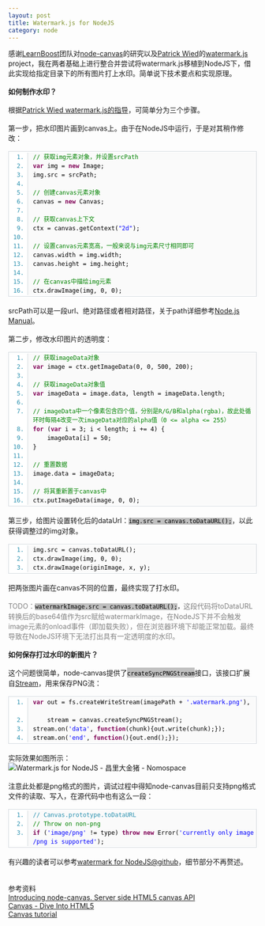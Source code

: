 ```yaml
---
layout: post
title: Watermark.js for NodeJS
category: node
---
```

<div class="bct fc05 fc11 nbw-blog ztag js-fs2">感谢<a target="_blank" rel="nofollow"
                                                     href="https://github.com/LearnBoost">LearnBoost</a>团队对<a
        target="_blank" rel="nofollow" href="https://github.com/LearnBoost/node-canvas">node-canvas</a>的研究以及<a
        target="_blank" rel="nofollow" href="http://www.patrick-wied.at/">Patrick Wied</a>的<a target="_blank"
                                                                                              rel="nofollow"
                                                                                              href="https://github.com/pa7/watermark.js">watermark.js</a>
project，我在两者基础上进行整合并尝试将watermark.js移植到NodeJS下，借此实现给指定目录下的所有图片打上水印。简单说下技术要点和实现原理。<br><b><br>如何制作水印？</b><br><br>根据<a
        target="_blank" rel="nofollow"
        href="http://letmein.at/js/how-to-create-transparency-in-images-with-html5canvas/">Patrick Wied
    watermark.js的指导</a>，可简单分为三个步骤。<br><br>第一步，把水印图片画到canvas上。由于在NodeJS中运行，于是对其稍作修改：<br><br><span
        style="border-collapse: separate; color: rgb(0, 0, 0); font-family: 'Times New Roman'; font-style: normal; font-variant: normal; font-weight: normal; letter-spacing: normal; line-height: normal; orphans: 2; text-align: -webkit-auto; text-indent: 0px; text-transform: none; white-space: normal; widows: 2; word-spacing: 0px; -webkit-border-horizontal-spacing: 0px; -webkit-border-vertical-spacing: 0px; -webkit-text-decorations-in-effect: none; -webkit-text-size-adjust: auto; -webkit-text-stroke-width: 0px; font-size: medium;"><span
        style="font-family: Monaco, 'DejaVu Sans Mono', 'Bitstream Vera Sans Mono', Consolas, 'Courier New', monospace; font-size: 12px; line-height: 18px; text-align: left;"><span
        style="border-collapse: separate; color: rgb(0, 0, 0); font-family: 'Times New Roman'; font-style: normal; font-variant: normal; font-weight: normal; letter-spacing: normal; line-height: normal; orphans: 2; text-align: -webkit-auto; text-indent: 0px; text-transform: none; white-space: normal; widows: 2; word-spacing: 0px; -webkit-border-horizontal-spacing: 0px; -webkit-border-vertical-spacing: 0px; -webkit-text-decorations-in-effect: none; -webkit-text-size-adjust: auto; -webkit-text-stroke-width: 0px; font-size: medium;"><span
        style="font-family: Monaco, 'DejaVu Sans Mono', 'Bitstream Vera Sans Mono', Consolas, 'Courier New', monospace; font-size: 12px; line-height: 18px; text-align: left;"><ol
        start="1"
        style="font-size: 1em; line-height: 1.4em; margin-top: 0px; margin-right: 0px; margin-bottom: 1px; margin-left: 0px; padding-top: 2px; padding-right: 0px; padding-bottom: 2px; padding-left: 0px; border-top-width: 1px; border-right-width: 1px; border-bottom-width: 1px; border-left-width: 1px; border-top-style: solid; border-right-style: solid; border-bottom-style: solid; border-left-style: solid; border-top-color: rgb(209, 215, 220); border-right-color: rgb(209, 215, 220); border-bottom-color: rgb(209, 215, 220); border-left-color: rgb(209, 215, 220); list-style-type: decimal; list-style-position: initial; list-style-image: initial; background-color: rgb(255, 255, 255); color: rgb(43, 145, 175);">
    <li style="font-size: 1em; margin-top: 0px; margin-right: 0px; margin-bottom: 0px; margin-left: 38px; padding-top: 0px; padding-right: 0px; padding-bottom: 0px; padding-left: 10px; border-left-width: 1px; border-left-style: solid; border-left-color: rgb(209, 215, 220); background-color: rgb(250, 250, 250); line-height: 18px;">
                <span style="color: black;"><span
                        style="color: rgb(0, 130, 0);">//&nbsp;获取img元素对象，并设置srcPath</span><span style="color: black;">&nbsp;&nbsp;</span></span>
    </li>
    <li style="font-size: 1em; margin-top: 0px; margin-right: 0px; margin-bottom: 0px; margin-left: 38px; padding-top: 0px; padding-right: 0px; padding-bottom: 0px; padding-left: 10px; border-left-width: 1px; border-left-style: solid; border-left-color: rgb(209, 215, 220); background-color: rgb(250, 250, 250); line-height: 18px;">
                <span style="color: black;"><span style="color: rgb(127, 0, 85); font-weight: bold;">var</span><span
                        style="color: black;">&nbsp;img&nbsp;=&nbsp;</span><span
                        style="color: rgb(127, 0, 85); font-weight: bold;">new</span><span style="color: black;">&nbsp;Image;&nbsp;&nbsp;</span></span>
    </li>
    <li style="font-size: 1em; margin: 0px 0px 0px 38px; padding: 0px 0px 0px 10px; border-left: 1px solid rgb(209, 215, 220); background-color: rgb(250, 250, 250); line-height: 18px;">
        <span style="color: black;">img.src&nbsp;=&nbsp;srcPath;&nbsp; <br></span></li>
    <li style="font-size: 1em; margin-top: 0px; margin-right: 0px; margin-bottom: 0px; margin-left: 38px; padding-top: 0px; padding-right: 0px; padding-bottom: 0px; padding-left: 10px; border-left-width: 1px; border-left-style: solid; border-left-color: rgb(209, 215, 220); background-color: rgb(250, 250, 250); line-height: 18px;">
        <span style=" color: black;"><br></span></li>
    <li style="font-size: 1em; margin-top: 0px; margin-right: 0px; margin-bottom: 0px; margin-left: 38px; padding-top: 0px; padding-right: 0px; padding-bottom: 0px; padding-left: 10px; border-left-width: 1px; border-left-style: solid; border-left-color: rgb(209, 215, 220); background-color: rgb(250, 250, 250); line-height: 18px;">
                <span style="color: black;"><span style="color: rgb(0, 130, 0);">//&nbsp;创建canvas元素对象</span><span
                        style="color: black;">&nbsp;&nbsp;</span></span></li>
    <li style="font-size: 1em; margin: 0px 0px 0px 38px; padding: 0px 0px 0px 10px; border-left: 1px solid rgb(209, 215, 220); background-color: rgb(250, 250, 250); line-height: 18px;">
                <span style="color: black;">canvas&nbsp;=&nbsp;<span style="color: rgb(127, 0, 85); font-weight: bold;">new</span><span
                        style="color: black;">&nbsp;Canvas;&nbsp; <br></span></span></li>
    <li style="font-size: 1em; margin-top: 0px; margin-right: 0px; margin-bottom: 0px; margin-left: 38px; padding-top: 0px; padding-right: 0px; padding-bottom: 0px; padding-left: 10px; border-left-width: 1px; border-left-style: solid; border-left-color: rgb(209, 215, 220); background-color: rgb(250, 250, 250); line-height: 18px;">
        <span style=" color: black;"><span style=" color: black;"><br></span></span></li>
    <li style="font-size: 1em; margin-top: 0px; margin-right: 0px; margin-bottom: 0px; margin-left: 38px; padding-top: 0px; padding-right: 0px; padding-bottom: 0px; padding-left: 10px; border-left-width: 1px; border-left-style: solid; border-left-color: rgb(209, 215, 220); background-color: rgb(250, 250, 250); line-height: 18px;">
                <span style="color: black;"><span style="color: rgb(0, 130, 0);">//&nbsp;获取canvas上下文</span><span
                        style="color: black;">&nbsp;&nbsp;</span></span></li>
    <li style="font-size: 1em; margin: 0px 0px 0px 38px; padding: 0px 0px 0px 10px; border-left: 1px solid rgb(209, 215, 220); background-color: rgb(250, 250, 250); line-height: 18px;">
                <span style="color: black;">ctx&nbsp;=&nbsp;canvas.getContext(<span
                        style="color: blue;">"2d"</span><span style="color: black;">);&nbsp; <br></span></span></li>
    <li style="font-size: 1em; margin-top: 0px; margin-right: 0px; margin-bottom: 0px; margin-left: 38px; padding-top: 0px; padding-right: 0px; padding-bottom: 0px; padding-left: 10px; border-left-width: 1px; border-left-style: solid; border-left-color: rgb(209, 215, 220); background-color: rgb(250, 250, 250); line-height: 18px;">
        <span style=" color: black;"><span style=" color: black;"><br></span></span></li>
    <li style="font-size: 1em; margin-top: 0px; margin-right: 0px; margin-bottom: 0px; margin-left: 38px; padding-top: 0px; padding-right: 0px; padding-bottom: 0px; padding-left: 10px; border-left-width: 1px; border-left-style: solid; border-left-color: rgb(209, 215, 220); background-color: rgb(250, 250, 250); line-height: 18px;">
                <span style="color: black;"><span
                        style="color: rgb(0, 130, 0);">//&nbsp;设置canvas元素宽高，一般来说与img元素尺寸相同即可</span><span
                        style="color: black;">&nbsp;&nbsp;</span></span></li>
    <li style="font-size: 1em; margin-top: 0px; margin-right: 0px; margin-bottom: 0px; margin-left: 38px; padding-top: 0px; padding-right: 0px; padding-bottom: 0px; padding-left: 10px; border-left-width: 1px; border-left-style: solid; border-left-color: rgb(209, 215, 220); background-color: rgb(250, 250, 250); line-height: 18px;">
        <span style="color: black;">canvas.width&nbsp;=&nbsp;img.width;&nbsp;&nbsp;</span></li>
    <li style="font-size: 1em; margin: 0px 0px 0px 38px; padding: 0px 0px 0px 10px; border-left: 1px solid rgb(209, 215, 220); background-color: rgb(250, 250, 250); line-height: 18px;">
        <span style="color: black;">canvas.height&nbsp;=&nbsp;img.height;&nbsp; <br></span></li>
    <li style="font-size: 1em; margin-top: 0px; margin-right: 0px; margin-bottom: 0px; margin-left: 38px; padding-top: 0px; padding-right: 0px; padding-bottom: 0px; padding-left: 10px; border-left-width: 1px; border-left-style: solid; border-left-color: rgb(209, 215, 220); background-color: rgb(250, 250, 250); line-height: 18px;">
        <span style=" color: black;"><br></span></li>
    <li style="font-size: 1em; margin-top: 0px; margin-right: 0px; margin-bottom: 0px; margin-left: 38px; padding-top: 0px; padding-right: 0px; padding-bottom: 0px; padding-left: 10px; border-left-width: 1px; border-left-style: solid; border-left-color: rgb(209, 215, 220); background-color: rgb(250, 250, 250); line-height: 18px;">
                <span style="color: black;"><span style="color: rgb(0, 130, 0);">//&nbsp;在canvas中描绘img元素</span><span
                        style="color: black;">&nbsp;&nbsp;</span></span></li>
    <li style="font-size: 1em; margin-top: 0px; margin-right: 0px; margin-bottom: 0px; margin-left: 38px; padding-top: 0px; padding-right: 0px; padding-bottom: 0px; padding-left: 10px; border-left-width: 1px; border-left-style: solid; border-left-color: rgb(209, 215, 220); background-color: rgb(250, 250, 250); line-height: 18px;">
        <span style="color: black;">ctx.drawImage(img,&nbsp;0,&nbsp;0);</span></li>
</ol></span></span></span></span><br>srcPath可以是一段url、绝对路径或者相对路径，关于path详细参考<a target="_blank" rel="nofollow"
                                                                             href="http://cnodejs.org/cman/path.html">Node.js
    Manual</a>。<br><br>第二步，修改水印图片的透明度：<br><br><span
        style="border-collapse: separate; color: rgb(0, 0, 0); font-family: 'Times New Roman'; font-style: normal; font-variant: normal; font-weight: normal; letter-spacing: normal; line-height: normal; orphans: 2; text-align: -webkit-auto; text-indent: 0px; text-transform: none; white-space: normal; widows: 2; word-spacing: 0px; -webkit-border-horizontal-spacing: 0px; -webkit-border-vertical-spacing: 0px; -webkit-text-decorations-in-effect: none; -webkit-text-size-adjust: auto; -webkit-text-stroke-width: 0px; font-size: medium;"><span
        style="font-family: Monaco, 'DejaVu Sans Mono', 'Bitstream Vera Sans Mono', Consolas, 'Courier New', monospace; font-size: 12px; line-height: 18px; text-align: left;"><ol
        start="1"
        style="font-size: 1em; line-height: 1.4em; margin-top: 0px; margin-right: 0px; margin-bottom: 1px; margin-left: 0px; padding-top: 2px; padding-right: 0px; padding-bottom: 2px; padding-left: 0px; border-top-width: 1px; border-right-width: 1px; border-bottom-width: 1px; border-left-width: 1px; border-top-style: solid; border-right-style: solid; border-bottom-style: solid; border-left-style: solid; border-top-color: rgb(209, 215, 220); border-right-color: rgb(209, 215, 220); border-bottom-color: rgb(209, 215, 220); border-left-color: rgb(209, 215, 220); list-style-type: decimal; list-style-position: initial; list-style-image: initial; background-color: rgb(255, 255, 255); color: rgb(43, 145, 175);">
    <li style="font-size: 1em; margin-top: 0px; margin-right: 0px; margin-bottom: 0px; margin-left: 38px; padding-top: 0px; padding-right: 0px; padding-bottom: 0px; padding-left: 10px; border-left-width: 1px; border-left-style: solid; border-left-color: rgb(209, 215, 220); background-color: rgb(250, 250, 250); line-height: 18px;">
                <span style="color: black;"><span style="color: rgb(0, 130, 0);">//&nbsp;获取imageData对象</span><span
                        style="color: black;">&nbsp;&nbsp;</span></span></li>
    <li style="font-size: 1em; margin: 0px 0px 0px 38px; padding: 0px 0px 0px 10px; border-left: 1px solid rgb(209, 215, 220); background-color: rgb(250, 250, 250); line-height: 18px;">
                <span style="color: black;"><span style="color: rgb(127, 0, 85); font-weight: bold;">var</span><span
                        style="color: black;">&nbsp;image&nbsp;=&nbsp;ctx.getImageData(0,&nbsp;0,&nbsp;500,&nbsp;200);&nbsp; <br></span></span>
    </li>
    <li style="font-size: 1em; margin-top: 0px; margin-right: 0px; margin-bottom: 0px; margin-left: 38px; padding-top: 0px; padding-right: 0px; padding-bottom: 0px; padding-left: 10px; border-left-width: 1px; border-left-style: solid; border-left-color: rgb(209, 215, 220); background-color: rgb(250, 250, 250); line-height: 18px;">
        <span style=" color: black;"><span style=" color: black;"><br></span></span></li>
    <li style="font-size: 1em; margin-top: 0px; margin-right: 0px; margin-bottom: 0px; margin-left: 38px; padding-top: 0px; padding-right: 0px; padding-bottom: 0px; padding-left: 10px; border-left-width: 1px; border-left-style: solid; border-left-color: rgb(209, 215, 220); background-color: rgb(250, 250, 250); line-height: 18px;">
                <span style="color: black;"><span style="color: rgb(0, 130, 0);">//&nbsp;获取imageData对象值</span><span
                        style="color: black;">&nbsp;&nbsp;</span></span></li>
    <li style="font-size: 1em; margin: 0px 0px 0px 38px; padding: 0px 0px 0px 10px; border-left: 1px solid rgb(209, 215, 220); background-color: rgb(250, 250, 250); line-height: 18px;">
                <span style="color: black;"><span style="color: rgb(127, 0, 85); font-weight: bold;">var</span><span
                        style="color: black;">&nbsp;imageData&nbsp;=&nbsp;image.data,&nbsp;length&nbsp;=&nbsp;imageData.length;&nbsp; <br></span></span>
    </li>
    <li style="font-size: 1em; margin-top: 0px; margin-right: 0px; margin-bottom: 0px; margin-left: 38px; padding-top: 0px; padding-right: 0px; padding-bottom: 0px; padding-left: 10px; border-left-width: 1px; border-left-style: solid; border-left-color: rgb(209, 215, 220); background-color: rgb(250, 250, 250); line-height: 18px;">
        <span style=" color: black;"><span style=" color: black;"><br></span></span></li>
    <li style="font-size: 1em; margin-top: 0px; margin-right: 0px; margin-bottom: 0px; margin-left: 38px; padding-top: 0px; padding-right: 0px; padding-bottom: 0px; padding-left: 10px; border-left-width: 1px; border-left-style: solid; border-left-color: rgb(209, 215, 220); background-color: rgb(250, 250, 250); line-height: 18px;">
                <span style="color: black;"><span style="color: rgb(0, 130, 0);">//&nbsp;imageData中一个像素包含四个值，分别是R/G/B和alpha(rgba)，故此处循环时每隔4改变一次imageData对应的alpha值（0&nbsp;&lt;=&nbsp;alpha&nbsp;&lt;=&nbsp;255）</span><span
                        style="color: black;">&nbsp;&nbsp;</span></span></li>
    <li style="font-size: 1em; margin-top: 0px; margin-right: 0px; margin-bottom: 0px; margin-left: 38px; padding-top: 0px; padding-right: 0px; padding-bottom: 0px; padding-left: 10px; border-left-width: 1px; border-left-style: solid; border-left-color: rgb(209, 215, 220); background-color: rgb(250, 250, 250); line-height: 18px;">
                <span style="color: black;"><span style="color: rgb(127, 0, 85); font-weight: bold;">for</span><span
                        style="color: black;">&nbsp;(</span><span
                        style="color: rgb(127, 0, 85); font-weight: bold;">var</span><span style="color: black;">&nbsp;i&nbsp;=&nbsp;3;&nbsp;i&nbsp;&lt;&nbsp;length;&nbsp;i&nbsp;+=&nbsp;4)&nbsp;{&nbsp;&nbsp;</span></span>
    </li>
    <li style="font-size: 1em; margin-top: 0px; margin-right: 0px; margin-bottom: 0px; margin-left: 38px; padding-top: 0px; padding-right: 0px; padding-bottom: 0px; padding-left: 10px; border-left-width: 1px; border-left-style: solid; border-left-color: rgb(209, 215, 220); background-color: rgb(250, 250, 250); line-height: 18px;">
        <span style="color: black;">&nbsp;&nbsp;&nbsp;&nbsp;imageData[i]&nbsp;=&nbsp;50;&nbsp;&nbsp;</span></li>
    <li style="font-size: 1em; margin: 0px 0px 0px 38px; padding: 0px 0px 0px 10px; border-left: 1px solid rgb(209, 215, 220); background-color: rgb(250, 250, 250); line-height: 18px;">
        <span style="color: black;">}&nbsp; <br></span></li>
    <li style="font-size: 1em; margin-top: 0px; margin-right: 0px; margin-bottom: 0px; margin-left: 38px; padding-top: 0px; padding-right: 0px; padding-bottom: 0px; padding-left: 10px; border-left-width: 1px; border-left-style: solid; border-left-color: rgb(209, 215, 220); background-color: rgb(250, 250, 250); line-height: 18px;">
        <span style=" color: black;"><br></span></li>
    <li style="font-size: 1em; margin-top: 0px; margin-right: 0px; margin-bottom: 0px; margin-left: 38px; padding-top: 0px; padding-right: 0px; padding-bottom: 0px; padding-left: 10px; border-left-width: 1px; border-left-style: solid; border-left-color: rgb(209, 215, 220); background-color: rgb(250, 250, 250); line-height: 18px;">
                <span style="color: black;"><span style="color: rgb(0, 130, 0);">//&nbsp;重置数据</span><span
                        style="color: black;">&nbsp;&nbsp;</span></span></li>
    <li style="font-size: 1em; margin: 0px 0px 0px 38px; padding: 0px 0px 0px 10px; border-left: 1px solid rgb(209, 215, 220); background-color: rgb(250, 250, 250); line-height: 18px;">
        <span style="color: black;">image.data&nbsp;=&nbsp;imageData;&nbsp; <br></span></li>
    <li style="font-size: 1em; margin-top: 0px; margin-right: 0px; margin-bottom: 0px; margin-left: 38px; padding-top: 0px; padding-right: 0px; padding-bottom: 0px; padding-left: 10px; border-left-width: 1px; border-left-style: solid; border-left-color: rgb(209, 215, 220); background-color: rgb(250, 250, 250); line-height: 18px;">
        <span style=" color: black;"><br></span></li>
    <li style="font-size: 1em; margin-top: 0px; margin-right: 0px; margin-bottom: 0px; margin-left: 38px; padding-top: 0px; padding-right: 0px; padding-bottom: 0px; padding-left: 10px; border-left-width: 1px; border-left-style: solid; border-left-color: rgb(209, 215, 220); background-color: rgb(250, 250, 250); line-height: 18px;">
                <span style="color: black;"><span style="color: rgb(0, 130, 0);">//&nbsp;将其重新置于canvas中</span><span
                        style="color: black;">&nbsp;&nbsp;</span></span></li>
    <li style="font-size: 1em; margin-top: 0px; margin-right: 0px; margin-bottom: 0px; margin-left: 38px; padding-top: 0px; padding-right: 0px; padding-bottom: 0px; padding-left: 10px; border-left-width: 1px; border-left-style: solid; border-left-color: rgb(209, 215, 220); background-color: rgb(250, 250, 250); line-height: 18px;">
        <span style="color: black;">ctx.putImageData(image,&nbsp;0,&nbsp;0); <br></span></li>
</ol></span></span><br><span
        style="border-collapse: separate; color: rgb(0, 0, 0); font-style: normal; font-variant: normal; font-weight: normal; letter-spacing: normal; line-height: normal; orphans: 2; text-indent: 0px; text-transform: none; white-space: normal; widows: 2; word-spacing: 0px; font-size: medium;"><span
        style="font-family: Monaco,'DejaVu Sans Mono','Bitstream Vera Sans Mono',Consolas,'Courier New',monospace; font-size: 12px; line-height: 18px; text-align: left;"></span></span>第三步，给图片设置转化后的dataUrl：<span
        style="border-collapse: separate; color: rgb(0, 0, 0); font-family: Tahoma; font-style: normal; font-variant: normal; font-weight: normal; letter-spacing: normal; line-height: normal; orphans: 2; text-align: -webkit-auto; text-indent: 0px; text-transform: none; white-space: normal; widows: 2; word-spacing: 0px; -webkit-border-horizontal-spacing: 0px; -webkit-border-vertical-spacing: 0px; -webkit-text-decorations-in-effect: none; -webkit-text-size-adjust: auto; -webkit-text-stroke-width: 0px; font-size: medium;"><span
        style="font-family: Monaco, 'DejaVu Sans Mono', 'Bitstream Vera Sans Mono', Consolas, 'Courier New', monospace; font-size: 12px; line-height: 18px; text-align: left;"><span
        style="background-color: rgb(192, 192, 192);">img</span></span></span><span
        style="border-collapse: separate; color: rgb(0, 0, 0); font-style: normal; font-variant: normal; font-weight: normal; letter-spacing: normal; line-height: normal; orphans: 2; text-indent: 0px; text-transform: none; white-space: normal; widows: 2; word-spacing: 0px; font-size: medium;"><span
        style="font-family: Monaco,'DejaVu Sans Mono','Bitstream Vera Sans Mono',Consolas,'Courier New',monospace; font-size: 12px; line-height: 18px; text-align: left;"><span
        style="background-color: rgb(192, 192, 192);">.src&nbsp;=&nbsp;canvas.toDataURL();</span></span></span>，以此获得调整过的img对象。<br><br><span
        style="border-collapse: separate; color: rgb(0, 0, 0); font-family: Tahoma; font-style: normal; font-variant: normal; font-weight: normal; letter-spacing: normal; line-height: normal; orphans: 2; text-align: -webkit-auto; text-indent: 0px; text-transform: none; white-space: normal; widows: 2; word-spacing: 0px; -webkit-border-horizontal-spacing: 0px; -webkit-border-vertical-spacing: 0px; -webkit-text-decorations-in-effect: none; -webkit-text-size-adjust: auto; -webkit-text-stroke-width: 0px; font-size: medium;"><span
        style="font-family: Monaco, 'DejaVu Sans Mono', 'Bitstream Vera Sans Mono', Consolas, 'Courier New', monospace; font-size: 12px; line-height: 18px; text-align: left;"></span></span><span
        style="border-collapse: separate; color: rgb(0, 0, 0); font-family: Tahoma; font-style: normal; font-variant: normal; font-weight: normal; letter-spacing: normal; line-height: normal; orphans: 2; text-align: -webkit-auto; text-indent: 0px; text-transform: none; white-space: normal; widows: 2; word-spacing: 0px; -webkit-border-horizontal-spacing: 0px; -webkit-border-vertical-spacing: 0px; -webkit-text-decorations-in-effect: none; -webkit-text-size-adjust: auto; -webkit-text-stroke-width: 0px; font-size: medium;"><span
        style="font-family: Monaco, 'DejaVu Sans Mono', 'Bitstream Vera Sans Mono', Consolas, 'Courier New', monospace; font-size: 12px; line-height: 18px; text-align: left;"><ol
        start="1"
        style="font-size: 1em; line-height: 1.4em; margin-top: 0px; margin-right: 0px; margin-bottom: 1px; margin-left: 0px; padding-top: 2px; padding-right: 0px; padding-bottom: 2px; padding-left: 0px; border-top-width: 1px; border-right-width: 1px; border-bottom-width: 1px; border-left-width: 1px; border-top-style: solid; border-right-style: solid; border-bottom-style: solid; border-left-style: solid; border-top-color: rgb(209, 215, 220); border-right-color: rgb(209, 215, 220); border-bottom-color: rgb(209, 215, 220); border-left-color: rgb(209, 215, 220); list-style-type: decimal; list-style-position: initial; list-style-image: initial; background-color: rgb(255, 255, 255); color: rgb(43, 145, 175);">
    <li style="font-size: 1em; margin: 0px 0px 0px 38px; padding: 0px 0px 0px 10px; border-left: 1px solid rgb(209, 215, 220); background-color: rgb(250, 250, 250); line-height: 18px;">
                <span style="border-collapse: separate; color: rgb(0, 0, 0); font-family: Tahoma; font-style: normal; font-variant: normal; font-weight: normal; letter-spacing: normal; line-height: normal; orphans: 2; text-align: -webkit-auto; text-indent: 0px; text-transform: none; white-space: normal; widows: 2; word-spacing: 0px; -webkit-border-horizontal-spacing: 0px; -webkit-border-vertical-spacing: 0px; -webkit-text-decorations-in-effect: none; -webkit-text-size-adjust: auto; -webkit-text-stroke-width: 0px; font-size: medium;"><span
                        style="font-family: Monaco, 'DejaVu Sans Mono', 'Bitstream Vera Sans Mono', Consolas, 'Courier New', monospace; font-size: 12px; line-height: 18px; text-align: left;"><span
                        style="color: black;"><span
                        style="color: black;">img.src = canvas.toDataURL();</span></span></span></span><br><span
            style="color: black;"><span style="color: black;"></span></span></li>
    <li style="font-size: 1em; margin: 0px 0px 0px 38px; padding: 0px 0px 0px 10px; border-left: 1px solid rgb(209, 215, 220); background-color: rgb(250, 250, 250); line-height: 18px;">
        <span style="color: black;"><span style="color: black;">ctx.drawImage(</span></span><span
            style="border-collapse: separate; color: rgb(0, 0, 0); font-family: Tahoma; font-style: normal; font-variant: normal; font-weight: normal; letter-spacing: normal; line-height: normal; orphans: 2; text-align: -webkit-auto; text-indent: 0px; text-transform: none; white-space: normal; widows: 2; word-spacing: 0px; -webkit-border-horizontal-spacing: 0px; -webkit-border-vertical-spacing: 0px; -webkit-text-decorations-in-effect: none; -webkit-text-size-adjust: auto; -webkit-text-stroke-width: 0px; font-size: medium;"><span
            style="font-family: Monaco, 'DejaVu Sans Mono', 'Bitstream Vera Sans Mono', Consolas, 'Courier New', monospace; font-size: 12px; line-height: 18px; text-align: left;"><span
            style="border-collapse: separate; color: rgb(0, 0, 0); font-family: Tahoma; font-style: normal; font-variant: normal; font-weight: normal; letter-spacing: normal; line-height: normal; orphans: 2; text-align: -webkit-auto; text-indent: 0px; text-transform: none; white-space: normal; widows: 2; word-spacing: 0px; -webkit-border-horizontal-spacing: 0px; -webkit-border-vertical-spacing: 0px; -webkit-text-decorations-in-effect: none; -webkit-text-size-adjust: auto; -webkit-text-stroke-width: 0px; font-size: medium;"><span
            style="font-family: Monaco, 'DejaVu Sans Mono', 'Bitstream Vera Sans Mono', Consolas, 'Courier New', monospace; font-size: 12px; line-height: 18px; text-align: left;"><span
            style="color: black;"><span style="color: black;">img</span></span></span></span></span></span><span
            style="color: black;"><span style="color: black;">, 0, 0); <br></span></span></li>
    <li style="font-size: 1em; margin: 0px 0px 0px 38px; padding: 0px 0px 0px 10px; border-left: 1px solid rgb(209, 215, 220); background-color: rgb(250, 250, 250); line-height: 18px;">
                <span style="border-collapse: separate; color: rgb(0, 0, 0); font-family: Tahoma; font-style: normal; font-variant: normal; font-weight: normal; letter-spacing: normal; line-height: normal; orphans: 2; text-align: -webkit-auto; text-indent: 0px; text-transform: none; white-space: normal; widows: 2; word-spacing: 0px; -webkit-border-horizontal-spacing: 0px; -webkit-border-vertical-spacing: 0px; -webkit-text-decorations-in-effect: none; -webkit-text-size-adjust: auto; -webkit-text-stroke-width: 0px; font-size: medium;"><span
                        style="font-family: Monaco, 'DejaVu Sans Mono', 'Bitstream Vera Sans Mono', Consolas, 'Courier New', monospace; font-size: 12px; line-height: 18px; text-align: left;"><span
                        style="color: black;"><span
                        style="color: black;">ctx.drawImage(originImage,&nbsp;x,&nbsp;y); </span></span></span></span>
    </li>
</ol></span></span><br>把两张图片画在canvas不同的位置，最终实现了打水印。<br><br><font color="#808080">TODO：<span
        style="border-collapse: separate; color: rgb(0, 0, 0); font-family: Tahoma; font-style: normal; font-variant: normal; font-weight: normal; letter-spacing: normal; line-height: normal; orphans: 2; text-indent: 0px; text-transform: none; white-space: normal; widows: 2; word-spacing: 0px; font-size: medium;"><span
        style="font-family: Monaco,'DejaVu Sans Mono','Bitstream Vera Sans Mono',Consolas,'Courier New',monospace; font-size: 12px; line-height: 18px; text-align: left;"><span
        style="background-color: rgb(192, 192, 192);">watermarkImage.src&nbsp;= </span></span></span><span
        style="border-collapse: separate; color: rgb(0, 0, 0); font-style: normal; font-variant: normal; font-weight: normal; letter-spacing: normal; line-height: normal; orphans: 2; text-indent: 0px; text-transform: none; white-space: normal; widows: 2; word-spacing: 0px; font-size: medium;"><span
        style="font-family: Monaco,'DejaVu Sans Mono','Bitstream Vera Sans Mono',Consolas,'Courier New',monospace; font-size: 12px; line-height: 18px; text-align: left;"><span
        style="background-color: rgb(192, 192, 192);">canvas</span></span></span><span
        style="border-collapse: separate; color: rgb(0, 0, 0); font-family: Tahoma; font-style: normal; font-variant: normal; font-weight: normal; letter-spacing: normal; line-height: normal; orphans: 2; text-align: -webkit-auto; text-indent: 0px; text-transform: none; white-space: normal; widows: 2; word-spacing: 0px; -webkit-border-horizontal-spacing: 0px; -webkit-border-vertical-spacing: 0px; -webkit-text-decorations-in-effect: none; -webkit-text-size-adjust: auto; -webkit-text-stroke-width: 0px; font-size: medium;"><span
        style="font-family: Monaco, 'DejaVu Sans Mono', 'Bitstream Vera Sans Mono', Consolas, 'Courier New', monospace; font-size: 12px; line-height: 18px; text-align: left;"><span
        style="background-color: rgb(192, 192, 192);">.toDataURL();</span>，</span></span>这段代码将toDataURL转换后的base64值作为src赋给watermarkImage，在NodeJS下并不会触发image元素的onload事件（即加载失败），但在浏览器环境下却能正常加载。最终导致在NodeJS环境下无法打出具有一定透明度的水印。</font><br><br><span
        style="border-collapse: separate; color: rgb(0, 0, 0); font-style: normal; font-variant: normal; font-weight: normal; letter-spacing: normal; line-height: normal; orphans: 2; text-indent: 0px; text-transform: none; white-space: normal; widows: 2; word-spacing: 0px; font-size: medium;"><span
        style="font-family: Monaco,'DejaVu Sans Mono','Bitstream Vera Sans Mono',Consolas,'Courier New',monospace; font-size: 12px; line-height: 18px; text-align: left;"></span></span><b>如何保存打过水印的新图片？<br><br></b>这个问题很简单，node-canvas提供了<span
        style="border-collapse: separate; color: rgb(0, 0, 0); font-style: normal; font-variant: normal; font-weight: normal; letter-spacing: normal; line-height: normal; orphans: 2; text-indent: 0px; text-transform: none; white-space: normal; widows: 2; word-spacing: 0px; font-size: medium; background-color: rgb(192, 192, 192);"><span
        style="font-family: Monaco,'DejaVu Sans Mono','Bitstream Vera Sans Mono',Consolas,'Courier New',monospace; font-size: 12px; line-height: 18px; text-align: left;"><span
        style="color: black;">createSyncPNGStream</span></span></span>接口，该接口扩展自<a target="_blank" rel="nofollow"
                                                                                  href="http://cnodejs.org/cman/streams.html#streams_">Stream</a>，用来保存PNG流：<br><br><span
        style="border-collapse: separate; color: rgb(0, 0, 0); font-family: 'Times New Roman'; font-style: normal; font-variant: normal; font-weight: normal; letter-spacing: normal; line-height: normal; orphans: 2; text-align: -webkit-auto; text-indent: 0px; text-transform: none; white-space: normal; widows: 2; word-spacing: 0px; -webkit-border-horizontal-spacing: 0px; -webkit-border-vertical-spacing: 0px; -webkit-text-decorations-in-effect: none; -webkit-text-size-adjust: auto; -webkit-text-stroke-width: 0px; font-size: medium;"><span
        style="font-family: Monaco, 'DejaVu Sans Mono', 'Bitstream Vera Sans Mono', Consolas, 'Courier New', monospace; font-size: 12px; line-height: 18px; text-align: left;"><ol
        start="1"
        style="font-size: 1em; line-height: 1.4em; margin-top: 0px; margin-right: 0px; margin-bottom: 1px; margin-left: 0px; padding-top: 2px; padding-right: 0px; padding-bottom: 2px; padding-left: 0px; border-top-width: 1px; border-right-width: 1px; border-bottom-width: 1px; border-left-width: 1px; border-top-style: solid; border-right-style: solid; border-bottom-style: solid; border-left-style: solid; border-top-color: rgb(209, 215, 220); border-right-color: rgb(209, 215, 220); border-bottom-color: rgb(209, 215, 220); border-left-color: rgb(209, 215, 220); list-style-type: decimal; list-style-position: initial; list-style-image: initial; background-color: rgb(255, 255, 255); color: rgb(43, 145, 175);">
    <li style="font-size: 1em; margin-top: 0px; margin-right: 0px; margin-bottom: 0px; margin-left: 38px; padding-top: 0px; padding-right: 0px; padding-bottom: 0px; padding-left: 10px; border-left-width: 1px; border-left-style: solid; border-left-color: rgb(209, 215, 220); background-color: rgb(250, 250, 250); line-height: 18px;">
                <span style="color: black;"><span style="color: rgb(127, 0, 85); font-weight: bold;">var</span><span
                        style="color: black;">&nbsp;out&nbsp;=&nbsp;fs.createWriteStream(imagePath&nbsp;+&nbsp;</span><span
                        style="color: blue;">'.watermark.png'</span><span
                        style="color: black;">),&nbsp;&nbsp;&nbsp;</span></span></li>
    <li style="font-size: 1em; margin-top: 0px; margin-right: 0px; margin-bottom: 0px; margin-left: 38px; padding-top: 0px; padding-right: 0px; padding-bottom: 0px; padding-left: 10px; border-left-width: 1px; border-left-style: solid; border-left-color: rgb(209, 215, 220); background-color: rgb(250, 250, 250); line-height: 18px;">
        <span style="color: black;">&nbsp;&nbsp;&nbsp;&nbsp;stream&nbsp;=&nbsp;canvas.createSyncPNGStream();&nbsp;&nbsp;</span>
    </li>
    <li style="font-size: 1em; margin-top: 0px; margin-right: 0px; margin-bottom: 0px; margin-left: 38px; padding-top: 0px; padding-right: 0px; padding-bottom: 0px; padding-left: 10px; border-left-width: 1px; border-left-style: solid; border-left-color: rgb(209, 215, 220); background-color: rgb(250, 250, 250); line-height: 18px;">
                <span style="color: black;">stream.on(<span style="color: blue;">'data'</span><span
                        style="color: black;">,&nbsp;</span><span style="color: rgb(127, 0, 85); font-weight: bold;">function</span><span
                        style="color: black;">(chunk){out.write(chunk);});&nbsp;&nbsp;</span></span></li>
    <li style="font-size: 1em; margin-top: 0px; margin-right: 0px; margin-bottom: 0px; margin-left: 38px; padding-top: 0px; padding-right: 0px; padding-bottom: 0px; padding-left: 10px; border-left-width: 1px; border-left-style: solid; border-left-color: rgb(209, 215, 220); background-color: rgb(250, 250, 250); line-height: 18px;">
                <span style="color: black;">stream.on(<span style="color: blue;">'end'</span><span
                        style="color: black;">,&nbsp;</span><span style="color: rgb(127, 0, 85); font-weight: bold;">function</span><span
                        style="color: black;">(){out.end();});&nbsp; <br></span></span></li>
</ol></span></span><br>实际效果如图所示：<br>

<div>
    <div><img alt="Watermark.js for NodeJS - 昌里大金猪 - Nomospace" style="margin:0 10px 0 0;"
              src="/assets/images/2707789275973289468.png"><br><br></div>
</div>
注意此处都是png格式的图片，调试过程中得知node-canvas目前只支持png格式文件的读取、写入，在源代码中也有这么一段：<br><br><span
        style="border-collapse: separate; color: rgb(0, 0, 0); font-family: 'Times New Roman'; font-style: normal; font-variant: normal; font-weight: normal; letter-spacing: normal; line-height: normal; orphans: 2; text-align: -webkit-auto; text-indent: 0px; text-transform: none; white-space: normal; widows: 2; word-spacing: 0px; -webkit-border-horizontal-spacing: 0px; -webkit-border-vertical-spacing: 0px; -webkit-text-decorations-in-effect: none; -webkit-text-size-adjust: auto; -webkit-text-stroke-width: 0px; font-size: medium;"><span
        style="font-family: Monaco, 'DejaVu Sans Mono', 'Bitstream Vera Sans Mono', Consolas, 'Courier New', monospace; font-size: 12px; line-height: 18px; text-align: left;"><ol
        start="1"
        style="font-size: 1em; line-height: 1.4em; margin-top: 0px; margin-right: 0px; margin-bottom: 1px; margin-left: 0px; padding-top: 2px; padding-right: 0px; padding-bottom: 2px; padding-left: 0px; border-top-width: 1px; border-right-width: 1px; border-bottom-width: 1px; border-left-width: 1px; border-top-style: solid; border-right-style: solid; border-bottom-style: solid; border-left-style: solid; border-top-color: rgb(209, 215, 220); border-right-color: rgb(209, 215, 220); border-bottom-color: rgb(209, 215, 220); border-left-color: rgb(209, 215, 220); list-style-type: decimal; list-style-position: initial; list-style-image: initial; background-color: rgb(255, 255, 255); color: rgb(43, 145, 175);">
    <li style="font-size: 1em; margin: 0px 0px 0px 38px; padding: 0px 0px 0px 10px; border-left: 1px solid rgb(209, 215, 220); background-color: rgb(250, 250, 250); line-height: 18px;">
        // Canvas.prototype.toDataURL
    </li>
    <li style="font-size: 1em; margin-top: 0px; margin-right: 0px; margin-bottom: 0px; margin-left: 38px; padding-top: 0px; padding-right: 0px; padding-bottom: 0px; padding-left: 10px; border-left-width: 1px; border-left-style: solid; border-left-color: rgb(209, 215, 220); background-color: rgb(250, 250, 250); line-height: 18px;">
                <span style="color: black;"><span
                        style="color: rgb(0, 130, 0);">//&nbsp;Throw&nbsp;on&nbsp;non-png</span><span
                        style="color: black;">&nbsp;&nbsp;</span></span></li>
    <li style="font-size: 1em; margin-top: 0px; margin-right: 0px; margin-bottom: 0px; margin-left: 38px; padding-top: 0px; padding-right: 0px; padding-bottom: 0px; padding-left: 10px; border-left-width: 1px; border-left-style: solid; border-left-color: rgb(209, 215, 220); background-color: rgb(250, 250, 250); line-height: 18px;">
                <span style="color: black;"><span style="color: rgb(127, 0, 85); font-weight: bold;">if</span><span
                        style="color: black;">&nbsp;(</span><span style="color: blue;">'image/png'</span><span
                        style="color: black;">&nbsp;!=&nbsp;type)&nbsp;</span><span
                        style="color: rgb(127, 0, 85); font-weight: bold;">throw</span><span style="color: black;">&nbsp;</span><span
                        style="color: rgb(127, 0, 85); font-weight: bold;">new</span><span style="color: black;">&nbsp;Error(</span><span
                        style="color: blue;">'currently&nbsp;only&nbsp;image/png&nbsp;is&nbsp;supported'</span><span
                        style="color: black;">);</span></span></li>
</ol></span></span><br>有兴趣的读者可以参考<a target="_blank" rel="nofollow"
                                    href="https://github.com/nomospace/nomospace.github.com/tree/master/lab/2011/watermark">watermark
    for NodeJS@github</a>，细节部分不再赘述。<br><br><br>参考资料<br><a target="_blank" rel="nofollow"
                                                          href="http://blog.learnboost.com/blog/introducing-node-canvas-server-side-html5-canvas-api/">Introducing
    node-canvas. Server side HTML5 canvas API</a><br><a target="_blank" rel="nofollow"
                                                        href="http://diveintohtml5.org/canvas.html#divingin">Canvas
    - Dive Into HTML5</a><br><a target="_blank" rel="nofollow"
                                href="https://developer.mozilla.org/en/canvas_tutorial">Canvas tutorial</a>
</div>

